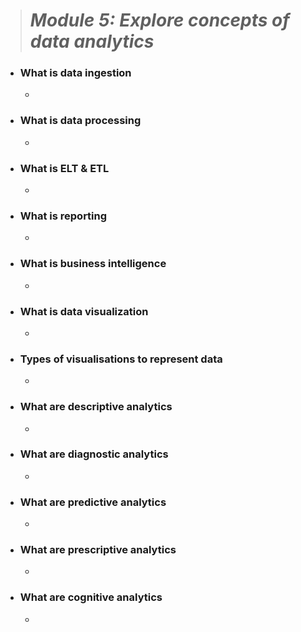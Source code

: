 > # **_Module 5: Explore concepts of data analytics_** 

- ### What is data ingestion
    - 
- ### What is data processing
    -
- ### What is ELT & ETL
    -
- ### What is reporting
    -
- ### What is business intelligence
    -
- ### What is data visualization
    -
- ### Types of visualisations to represent data
    -
- ### What are descriptive analytics
    -
- ### What are diagnostic analytics
    -
- ### What are predictive analytics
    -
- ### What are prescriptive analytics
    -
- ### What are cognitive analytics
    -